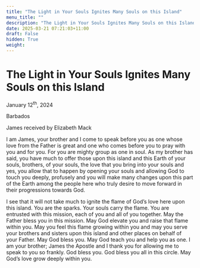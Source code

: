 ```yaml
---
title: "The Light in Your Souls Ignites Many Souls on this Island"
menu_title: ""
description: "The Light in Your Souls Ignites Many Souls on this Island"
date: 2025-03-21 07:21:03+11:00
draft: False
hidden: True
weight:
---
```

# The Light in Your Souls Ignites Many Souls on this Island

January 12<sup>th</sup>, 2024

Barbados

James received by Elizabeth Mack

I am James, your brother and I come to speak before you as one whose love from the Father is great and one who comes before you to pray with you and for you. For you are mighty group as one in soul. As my brother has said, you have much to offer those upon this island and this Earth of your souls, brothers, of your souls, the love that you bring into your souls and yes, you allow that to happen by opening your souls and allowing God to touch you deeply, profusely and you will make many changes upon this part of the Earth among the people here who truly desire to move forward in their progressions towards God.

I see that it will not take much to ignite the flame of God’s love here upon this island. You are the sparks. Your souls carry the flame. You are entrusted with this mission, each of you and all of you together. May the Father bless you in this mission. May God elevate you and raise that flame within you. May you feel this flame growing within you and may you serve your brothers and sisters upon this island and other places on behalf of your Father. May God bless you. May God teach you and help you as one. I am your brother; James the Apostle and I thank you for allowing me to speak to you so frankly. God bless you. God bless you all in this circle. May God’s love grow deeply within you.
